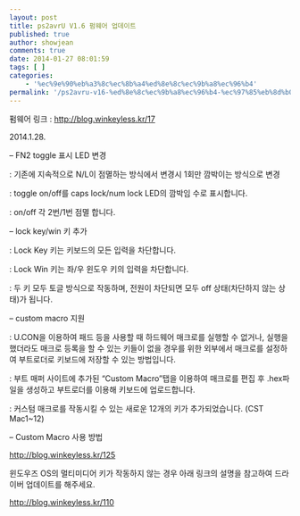 ```yaml
---
layout: post
title: ps2avrU V1.6 펌웨어 업데이트
published: true
author: showjean
comments: true
date: 2014-01-27 08:01:59
tags: [ ]
categories:
    - '%ec%9e%90%eb%a3%8c%ec%8b%a4%ed%8e%8c%ec%9b%a8%ec%96%b4'
permalink: '/ps2avru-v16-%ed%8e%8c%ec%9b%a8%ec%96%b4-%ec%97%85%eb%8d%b0%ec%9d%b4%ed%8a%b8-1'
---
```

펌웨어 링크 : http://blog.winkeyless.kr/17





2014.1.28.



&#8211; FN2 toggle 표시 LED 변경

: 기존에 지속적으로 N/L이 점멸하는 방식에서 변경시 1회만 깜박이는 방식으로 변경

: toggle on/off를 caps lock/num lock LED의 깜박임 수로 표시합니다.

: on/off 각 2번/1번 점멸 합니다.





&#8211; lock key/win 키 추가

: Lock Key 키는&nbsp;키보드의 모든 입력을 차단합니다.

: Lock Win 키는 좌/우 윈도우 키의 입력을 차단합니다.

: 두 키 모두 토글 방식으로 작동하며, 전원이 차단되면 모두 off 상태(차단하지 않는 상태)가 됩니다.



&#8211;&nbsp;custom macro 지원

: U.CON을 이용하여 패드 등을 사용할 때 하드웨어 매크로를 실행할 수 없거나, 실행을 했더라도 매크로 등록을 할 수 있는 키들이 없을 경우를 위한 외부에서 매크로를 설정하여 부트로더로 키보드에 저장할 수 있는 방법입니다.

: 부트 매퍼 사이트에 추가된 &#8220;Custom Macro&#8221;탭을 이용하여 매크로를 편집 후&nbsp;.hex파일을 생성하고 부트로더를 이용해 키보드에 업로드합니다.

: 커스텀 매크로를 작동시킬 수 있는 새로운 12개의 키가 추가되었습니다. (CST Mac1~12)



&#8211; Custom Macro 사용 방법

http://blog.winkeyless.kr/125











윈도우즈 OS의 멀티미디어 키가 작동하지 않는 경우 아래 링크의 설명을 참고하여 드라이버 업데이트를 해주세요.



http://blog.winkeyless.kr/110